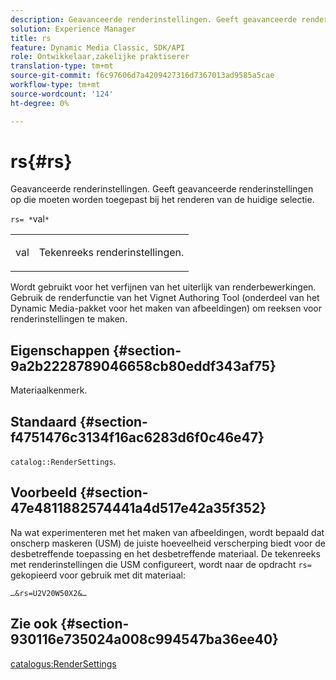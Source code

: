 ```yaml
---
description: Geavanceerde renderinstellingen. Geeft geavanceerde renderinstellingen op die moeten worden toegepast bij het renderen van de huidige selectie.
solution: Experience Manager
title: rs
feature: Dynamic Media Classic, SDK/API
role: Ontwikkelaar,zakelijke praktiserer
translation-type: tm+mt
source-git-commit: f6c97606d7a4209427316d7367013ad9585a5cae
workflow-type: tm+mt
source-wordcount: '124'
ht-degree: 0%

---
```



# rs{#rs}

Geavanceerde renderinstellingen. Geeft geavanceerde renderinstellingen op die moeten worden toegepast bij het renderen van de huidige selectie.

`rs= *`val`*`

<table id="simpletable_4B028996E5824FC18B9749D1A6A3C2E3"> 
 <tr class="strow"> 
  <td class="stentry"> <p><span class="varname"> val</span> </p> </td> 
  <td class="stentry"> <p>Tekenreeks renderinstellingen. </p></td> 
 </tr> 
</table>

Wordt gebruikt voor het verfijnen van het uiterlijk van renderbewerkingen. Gebruik de renderfunctie van het Vignet Authoring Tool (onderdeel van het Dynamic Media-pakket voor het maken van afbeeldingen) om reeksen voor renderinstellingen te maken.

## Eigenschappen {#section-9a2b2228789046658cb80eddf343af75}

Materiaalkenmerk.

## Standaard {#section-f4751476c3134f16ac6283d6f0c46e47}

`catalog::RenderSettings`.

## Voorbeeld {#section-47e4811882574441a4d517e42a35f352}

Na wat experimenteren met het maken van afbeeldingen, wordt bepaald dat onscherp maskeren (USM) de juiste hoeveelheid verscherping biedt voor de desbetreffende toepassing en het desbetreffende materiaal. De tekenreeks met renderinstellingen die USM configureert, wordt naar de opdracht `rs=` gekopieerd voor gebruik met dit materiaal:

`…&rs=U2V20W50X2&…`

## Zie ook {#section-930116e735024a008c994547ba36ee40}

[catalogus:RenderSettings](../../../../../ir-api/material-cat/image-rendering-api-ref/c-ir-material-catalog/c-ir-material-data-reference/r-ir-rendersettings-dataref.md#reference-9ce753ae4096455eadcc12ac064de711)
